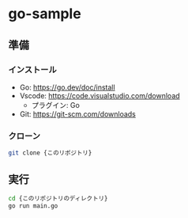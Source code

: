# go-sample


## 準備

### インストール

- Go: https://go.dev/doc/install
- Vscode: https://code.visualstudio.com/download
  - プラグイン: Go
- Git: https://git-scm.com/downloads

### クローン

```bash
git clone {このリポジトリ}
```

## 実行

```bash
cd {このリポジトリのディレクトリ}
go run main.go
```
